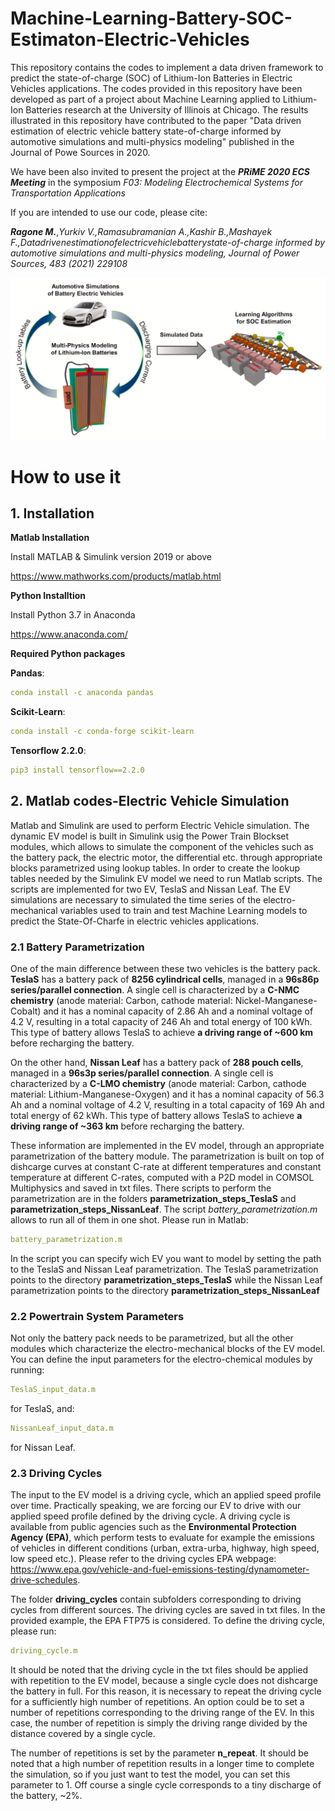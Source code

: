 # Machine-Learning-Battery-SOC-Estimaton-Electric-Vehicles


This repository contains the codes to implement a data driven framework to predict the state-of-charge (SOC) of Lithium-Ion Batteries in Electric Vehicles applications. The codes provided in this repository have been developed as part of a project about Machine Learning applied to Lithium-Ion Batteries research at the University of Illinois at Chicago. The results illustrated in this repository have contributed to the paper "Data driven estimation of electric vehicle battery state-of-charge informed by automotive simulations and multi-physics modeling" published in the Journal of Powe Sources in 2020. 

We have been also invited to present the project at the ***PRiME 2020 ECS Meeting*** in the symposium *F03:  Modeling Electrochemical Systems for Transportation Applications*

If you are intended to use our code, please cite:

***Ragone M.***,*Yurkiv V.,Ramasubramanian A.,Kashir B.,Mashayek F.,Datadrivenestimationofelectricvehiclebatterystate-of-charge informed by automotive simulations and multi-physics modeling, Journal of Power Sources, 483 (2021) 229108*



![plot](./TOC.png)


# How to use it
## 1. Installation

**Matlab Installation**

Install MATLAB & Simulink version 2019 or above

https://www.mathworks.com/products/matlab.html

**Python Installtion**

Install Python 3.7 in Anaconda 

https://www.anaconda.com/

**Required Python packages**

**Pandas**:
```yaml
conda install -c anaconda pandas
```
**Scikit-Learn**:

```yaml
conda install -c conda-forge scikit-learn 
```

**Tensorflow 2.2.0**:
```yaml
pip3 install tensorflow==2.2.0
```

## 2. Matlab codes-Electric Vehicle Simulation

Matlab and Simulink are used to perform Electric Vehicle simulation. The dynamic EV model is built in Simulink usig the Power Train Blockset modules, which allows to simulate the component of the vehicles such as the battery pack, the electric motor, the differential etc. through appropriate blocks parametrized using lookup tables. In order to create the lookup tables needed by the Simulink EV model we need to run Matlab scripts. The scripts are implemented for two EV, TeslaS and Nissan Leaf. The EV simulations are necessary to simulated the time series of the electro-mechanical variables used to train and test Machine Learning models to predict the State-Of-Charfe in electric vehicles applications.

### 2.1 Battery Parametrization
One of the main difference between these two vehicles is the battery pack. **TeslaS** has a battery pack of **8256 cylindrical cells**, managed in a **96s86p series/parallel connection**. A single cell is characterized by a **C-NMC chemistry** (anode material: Carbon,  cathode material: Nickel-Manganese-Cobalt) and it has a nominal capacity of 2.86 Ah and a nominal voltage of 4.2 V, resulting in a total capacity of 246 Ah and total energy of 100 kWh. This type of battery allows TeslaS to achieve **a driving range of ~600 km** before recharging the battery.

On the other hand, **Nissan Leaf** has a battery pack of **288 pouch cells**, managed in a **96s3p series/parallel connection**. A single cell is characterized by a **C-LMO chemistry** (anode material: Carbon,  cathode material: Lithium-Manganese-Oxygen) and it has a nominal capacity of 56.3 Ah and a nominal voltage of 4.2 V, resulting in a total capacity of 169 Ah and total energy of 62 kWh. This type of battery allows TeslaS to achieve **a driving range of ~363 km** before recharging the battery.

These information are implemented in the EV model, through an appropriate parametrization of the battery module. The parametrization is built on top of dishcarge curves at constant C-rate at different temperatures and constant temperature at different C-rates, computed with a P2D model in COMSOL Multiphysics and saved in txt files. There scripts to perform the parametrization are in the folders **parametrization_steps_TeslaS** and **parametrization_steps_NissanLeaf**. The script *battery_parametrization.m* allows to run all of them in one shot. Please run in Matlab:


```yaml
battery_parametrization.m
```

In the script you can specify wich EV you want to model by setting the path to the TeslaS and Nissan Leaf parametrization. The TeslaS parametrization points to the directory **parametrization_steps_TeslaS** while the Nissan Leaf parametrization points to the directory **parametrization_steps_NissanLeaf**


### 2.2 Powertrain System Parameters
Not only the battery pack needs to be parametrized, but all the other modules which characterize the electro-mechanical blocks of the EV model. You can define the input parameters for the electro-chemical modules by running:

```yaml
TeslaS_input_data.m
```
for TeslaS, and: 

```yaml
NissanLeaf_input_data.m
```

for Nissan Leaf.

### 2.3 Driving Cycles

The input to the EV model is a driving cycle, which an applied speed profile over time. Practically speaking, we are forcing our EV to drive with our applied speed profile defined by the driving cycle. A driving cycle is available from public agencies such as the **Environmental Protection Agency (EPA)**, which perform tests to evaluate for example the emissions of vehicles in different conditions (urban, extra-urba, highway, high speed, low speed  etc.). Please refer to the driving cycles EPA webpage: https://www.epa.gov/vehicle-and-fuel-emissions-testing/dynamometer-drive-schedules.

The folder **driving_cycles** contain subfolders corresponding to driving cycles from different sources. The driving cycles are saved in txt files. In the provided example, the EPA FTP75 is considered. To define the driving cycle, please run:

```yaml
driving_cycle.m
```
It should be noted that the driving cycle in the txt files should be applied with repetition to the EV model, because a single cycle does not dishcarge the battery in full. For this reason, it is necessary to repeat the driving cycle for a sufficiently high number of repetitions. An option could be to set a number of repetitions corresponding to the driving range of the EV. In this case, the number of repetition is simply the driving range divided by the distance covered by a single cycle. 

The number of repetitions is set by the parameter **n_repeat**. It should be noted that a high number of repetition results in a longer time to complete the simulation, so if you just want to test the model, you can set this parameter to 1. Off course a single cycle corresponds to a tiny discharge of the battery, ~2%.
